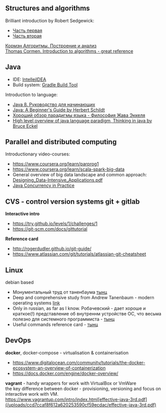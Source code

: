 ## Structures and algorithms

Brilliant introduction by Robert Sedgewick:  
* [Часть первая](https://www.coursera.org/learn/algorithms-part1)
* [Часть вторая](https://www.coursera.org/learn/algorithms-part2)

[Кормэн Алгоритмы. Построение и анализ](https://e-maxx.ru/bookz/files/cormen.pdf)  
[Thomas Cormen. Introduction to algorithms - great reference](http://is.ptithcm.edu.vn/~tdhuy/Programming/Introduction.to.Algorithms.pdf)


## Java

- IDE: [IntellejIDEA](https://www.jetbrains.com/idea/)
- Build system: [Gradle Build Tool](https://gradle.org/)

Introduction to language:
* [Java 8. Руководство для начинающих](http://www.rulit.me/author/shildt-gerbert/java-8-rukovodstvo-dlya-nachinayushchih-6-e-izdanie-download-free-438729.html)
* [Java: A Beginner's Guide by Herbert Schildt](https://doc.lagout.org/programmation/Java/Java_%20A%20Beginner%27s%20Guide_%20Create%2C%20Compile%2C%20and%20Run%20Java%20Programs%20Today%20%286th%20ed.%29%20%5BSchildt%202014%5D%20%28badly%20formatted%29.pdf)
* [Хороший обзор парадигмы языка - Философия Жава Эккеля](http://wikijava.it-cache.net/index.php?title=%D0%93%D0%BB%D0%B0%D0%B2%D0%B0_1_Thinking_in_Java_4th_edition)
* [High level overview of java language paradigm, Thinking in java by Bruce Eckel](https://sophia.javeriana.edu.co/~cbustaca/docencia/POO-2016-01/documentos/Thinking_in_Java_4th_edition.pdf)

## Parallel and distributed computing

Introductionary video-courses:
* https://www.coursera.org/learn/parprog1
* https://www.coursera.org/learn/scala-spark-big-data
* General overview of big data landscape and common approach: [Designing_Data-Intensive_Applications.pdf](/uploads/3ba097a97fb21ecb1b6b2e0b18e6c221/Designing_Data-Intensive_Applications.pdf)
* [Java Concurrency in Practice](http://www.periodicooficial.oaxaca.gob.mx/files/2011/05/EXT02-2011-05-19.pdf)

## CVS - control version systems git + gitlab

**Interactive intro**
* https://try.github.io/levels/1/challenges/1
* https://git-scm.com/docs/gittutorial

**Reference card**
* http://rogerdudler.github.io/git-guide/
* https://www.atlassian.com/git/tutorials/atlassian-git-cheatsheet

## Linux
debian based

* Монументальный труд от таненбаума [тынц](http://math.kubsu.ru/Debian_Tanenbaum.pdf)
* Deep and comprehensive study from Andrew Tanenbaum - modern operating systems [link](http://stst.elia.pub.ro/news/SO/Modern%20Operating%20System%20-%20Tanenbaum.pdf)
* Only in russian, as far as I know. Робачевский - дает хороше и краткое(!) представление об внутреннм устройстве ОС, что весьма полезно для системного программиста - [тынц ](http://muff.kiev.ua/files/books/OS_UNIX_RUS.pdf)
* Useful commands reference card - [тынц](https://learncodethehardway.org/unix/bash_cheat_sheet.pdf)


## DevOps
**docker**, docker-compose - virtualisation & containerisation
* https://www.digitalocean.com/community/tutorials/the-docker-ecosystem-an-overview-of-containerization
* https://docs.docker.com/engine/docker-overview/

**vagrant** - handy wrappers for work with VirtualBox or VmWare  
the key difference between docker - provisioning, versioning and focus on interactive work with VM.  
https://www.vagrantup.com/intro/index.html[effective-java-3rd.pdf](/uploads/ccd7ccaf8f612a620253590cf59ecdac/effective-java-3rd.pdf)